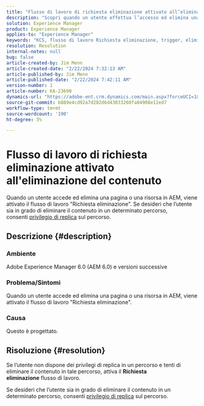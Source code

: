 ```yaml
---
title: "Flusso di lavoro di richiesta eliminazione attivato all’eliminazione del contenuto"
description: "Scopri quando un utente effettua l’accesso ed elimina una pagina o una risorsa in AEM, quando viene attivato il flusso di lavoro \"Request for Deletion\"."
solution: Experience Manager
product: Experience Manager
applies-to: "Experience Manager"
keywords: "KCS, flusso di lavoro Richiesta eliminazione, trigger, eliminazione contenuti, AEM 6.0, Adobe Experience Manager 6.0, FAQ"
resolution: Resolution
internal-notes: null
bug: false
article-created-by: Jim Menn
article-created-date: "2/22/2024 7:32:13 AM"
article-published-by: Jim Menn
article-published-date: "2/22/2024 7:42:11 AM"
version-number: 1
article-number: KA-23690
dynamics-url: "https://adobe-ent.crm.dynamics.com/main.aspx?forceUCI=1&pagetype=entityrecord&etn=knowledgearticle&id=6fc7b07a-54d1-ee11-9079-6045bd006268"
source-git-commit: b889e4cd92a7d202d6d43033260fa04908e12ed7
workflow-type: tm+mt
source-wordcount: '190'
ht-degree: 3%

---
```


# Flusso di lavoro di richiesta eliminazione attivato all&#39;eliminazione del contenuto


Quando un utente accede ed elimina una pagina o una risorsa in AEM, viene attivato il flusso di lavoro &quot;Richiesta eliminazione&quot;. Se desideri che l’utente sia in grado di eliminare il contenuto in un determinato percorso, consenti [privilegio di replica](https://experienceleague.adobe.com/docs/experience-manager-release-information/aem-release-updates/previous-updates/aem-previous-versions.html?lang=it) sul percorso.

## Descrizione {#description}


### Ambiente

Adobe Experience Manager 6.0 (AEM 6.0) e versioni successive

### Problema/Sintomi

Quando un utente accede ed elimina una pagina o una risorsa in AEM, viene attivato il flusso di lavoro &quot;Richiesta eliminazione&quot;.

### Causa

Questo è progettato.


## Risoluzione {#resolution}


Se l’utente non dispone dei privilegi di replica in un percorso e tenti di eliminare il contenuto in tale percorso, attiva il <b>Richiesta eliminazione</b> flusso di lavoro.

Se desideri che l’utente sia in grado di eliminare il contenuto in un determinato percorso, consenti [privilegio di replica](https://experienceleague.adobe.com/docs/experience-manager-release-information/aem-release-updates/previous-updates/aem-previous-versions.html?lang=it) sul percorso.
